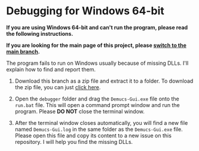 # Debugging for Windows 64-bit

**If you are using Windows 64-bit and can't run the program, please read the following instructions.**

**If you are looking for the main page of this project, please [switch to the main branch](https://github.com/CarlGao4/Demucs-Gui).**

The program fails to run on Windows usually because of missing DLLs. I'll explain how to find and report them.

1. Download this branch as a zip file and extract it to a folder. To download the zip file, you can just [click here](https://github.com/CarlGao4/Demucs-Gui/archive/refs/heads/debug-win64.zip).

2. Open the `debugger` folder and drag the `Demucs-Gui.exe` file onto the `run.bat` file. This will open a command prompt window and run the program. Please **DO NOT** close the terminal window.

3. After the terminal window closes automatically, you will find a new file named `Demucs-Gui.log` in the same folder as the `Demucs-Gui.exe` file. Please open this file and copy its content to a new issue on this repository. I will help you find the missing DLLs.
